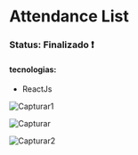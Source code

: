<h1> Attendance List </h1>

<h3> Status: Finalizado ❗ </h3>

<h4> tecnologias: </h4>

+ ReactJs

![Capturar1](https://user-images.githubusercontent.com/66790414/165156266-0ff5a4df-ac2a-48b7-9365-f85be43f6ee6.PNG)

![Capturar](https://user-images.githubusercontent.com/66790414/165156345-d625fc0a-30ba-46a4-80ba-91871ec6424d.PNG)

![Capturar2](https://user-images.githubusercontent.com/66790414/165156402-5aec5418-a41b-4f0d-91db-41a71de395fe.PNG)
